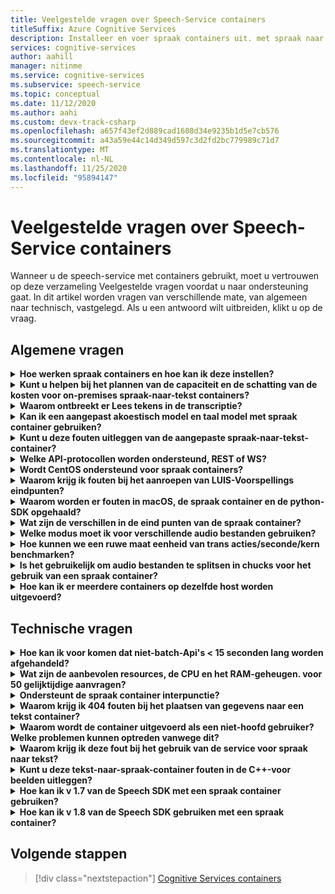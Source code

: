 ```yaml
---
title: Veelgestelde vragen over Speech-Service containers
titleSuffix: Azure Cognitive Services
description: Installeer en voer spraak containers uit. met spraak naar tekst worden audio stromen naar tekst getranscribeerd in realtime die uw toepassingen, hulpprogram ma's of apparaten kunnen gebruiken of weer geven. Tekst-naar-spraak zet invoer tekst om in humane-achtige, gesynthesizerde spraak.
services: cognitive-services
author: aahill
manager: nitinme
ms.service: cognitive-services
ms.subservice: speech-service
ms.topic: conceptual
ms.date: 11/12/2020
ms.author: aahi
ms.custom: devx-track-csharp
ms.openlocfilehash: a657f43ef2d889cad1608d34e9235b1d5e7cb576
ms.sourcegitcommit: a43a59e44c14d349d597c3d2fd2bc779989c71d7
ms.translationtype: MT
ms.contentlocale: nl-NL
ms.lasthandoff: 11/25/2020
ms.locfileid: "95894147"
---
```

# <a name="speech-service-containers-frequently-asked-questions-faq"></a>Veelgestelde vragen over Speech-Service containers

Wanneer u de speech-service met containers gebruikt, moet u vertrouwen op deze verzameling Veelgestelde vragen voordat u naar ondersteuning gaat. In dit artikel worden vragen van verschillende mate, van algemeen naar technisch, vastgelegd. Als u een antwoord wilt uitbreiden, klikt u op de vraag.

## <a name="general-questions"></a>Algemene vragen

<details>
<summary>
<b>Hoe werken spraak containers en hoe kan ik deze instellen?</b>
</summary>

**Antwoord:** Bij het instellen van het productie cluster zijn er verschillende zaken die u moet overwegen. Ten eerste, het instellen van één taal, meerdere containers op dezelfde computer, mag geen groot probleem zijn. Als u problemen ondervindt, kan dit een hardwareprobleem zijn, dus we moeten eerst de resource bekijken. CPU-en geheugen specificaties.

Neem even de tijd, de `ja-JP` container en het meest recente model. Het akoestische model is het meest veeleisende gedeelte CPU-and, terwijl het taal model het meeste geheugen vereist. Toen we het gebruik hebben gebenchmarkd, neemt het ongeveer 0,6 CPU-kernen in beslag om één spraak-naar-tekst-aanvraag te verwerken wanneer audio in realtime wordt doorgelopen (bijvoorbeeld van de microfoon). Als u audio sneller doorstuurt dan in realtime (zoals bij een bestand), kan dat gebruik dubbele (1,2 x kernen) zijn. Ondertussen is het geheugen dat hieronder wordt weer gegeven, werk geheugen voor het decoderen van spraak. Er wordt *geen* rekening gehouden met de werkelijke volledige grootte van het taal model, dat zich in de bestands cache bevindt. Voor `ja-JP` een extra 2 GB; voor is `en-US` het mogelijk meer (6-7 GB).

Als u een computer hebt waarop het geheugen schaar is en u er meerdere talen mee probeert te implementeren, is het mogelijk dat de bestands cache vol is en dat het besturings systeem wordt uitgevoerd op pagina modellen in en uit. Voor een actief transcriptie kan dat disastrous zijn, en kan dit leiden tot vertragingen en andere gevolgen voor de prestaties.

Bovendien verpakken we uitvoer bare bestanden voor machines met de [AVX2-instructie (Advanced vector extension)](speech-container-howto.md#advanced-vector-extension-support) . Voor een machine waarvoor de AVX512-instructies zijn ingesteld, is het genereren van code voor dat doel vereist en het starten van 10 containers voor 10 talen kan de CPU tijdelijk uitgeput raken. Een bericht zoals dit wordt weer gegeven in de docker-logboeken:

```console
2020-01-16 16:46:54.981118943 
[W:onnxruntime:Default, tvm_utils.cc:276 LoadTVMPackedFuncFromCache]
Cannot find Scan4_llvm__mcpu_skylake_avx512 in cache, using JIT...
```

U kunt het aantal decoders instellen dat u wilt binnen *één* container met behulp van een `DECODER MAX_COUNT` variabele. In principe moeten we beginnen met uw SKU (CPU/geheugen), en we kunnen Voorst Ellen hoe u deze optimaal kunt benutten. Een geweldig start punt verwijst naar de aanbevolen resource specificaties van de host.

<br>
</details>

<details>
<summary>
<b>Kunt u helpen bij het plannen van de capaciteit en de schatting van de kosten voor on-premises spraak-naar-tekst containers?</b>
</summary>

**Antwoord:** Voor container capaciteit in de batch verwerkings modus kan elke decoder 2-3x in realtime verwerken, met twee CPU-kernen voor één herkenning. Het is niet raadzaam om meer dan twee gelijktijdige Recognitions per container exemplaar te bewaren, maar het wordt aangeraden om meer exemplaren van containers te maken voor betrouw baarheid/beschikbaarheids redenen, achter een load balancer.

Hoewel er al een container exemplaar met meer decoders kan worden uitgevoerd. Het is bijvoorbeeld mogelijk dat er op een acht kern machine 7-decoders per container exemplaar worden ingesteld (op meer dan 2x elke), waardoor de 15x-door Voer wordt verkregen. Er is een para meter `DECODER_MAX_COUNT` waarmee u rekening moet houden. In het uitzonderlijke geval ontstaan er problemen met de betrouw baarheid en latentie bij een aanzienlijke toename van de door voer. Voor een microfoon wordt deze in 1x real time. Het totale gebruik moet ongeveer één kern zijn voor één herkenning.

Voor het scenario van het verwerken van 1 K uur per dag in de batch verwerkings modus in een extreem geval kunnen drie Vm's binnen 24 uur worden verwerkt, maar niet gegarandeerd. Voor het afhandelen van piek dagen, failover, update en het bieden van minimale back-ups/BCP raden wij 4-5-computers aan in plaats van 3 per cluster en met 2 + clusters.

Voor hardware gebruiken we standaard Azure VM `DS13_v2` als referentie (elke kern moet 2,6 GHz of beter zijn, waarbij de AVX2-instructiesset is ingeschakeld).

| Exemplaar  | vCPU (s) | RAM    | Tijdelijke opslag | Betalen per gebruik met AHB | 1 jaar reserve met AHB (% besparing) | 3 jaar gereserveerd met AHB (% besparing) |
|-----------|---------|--------|--------------|------------------------|-------------------------------------|--------------------------------------|
| `DS13 v2` | 8       | 56 GiB | 112 GiB      | $0.598/uur            | $0.3528/uur (~ 41%)                 | $0.2333/uur (~ 61%)                  |

Op basis van de ontwerp verwijzing (twee clusters van vijf Vm's voor het afhandelen van een batch verwerking van 1 K uur per dag), zijn 1 jaar de volgende hardware-kosten:

> 2 (clusters) * 5 (Vm's per cluster) * $0.3528/uur * 365 (dagen) * 24 (uur) = $31K/jaar

Bij toewijzing aan fysieke machine is een algemene schatting 1 vCPU = 1 fysieke CPU-kern. In werkelijkheid is 1vCPU krachtiger dan één kern.

Voor on-premises komen al deze extra factoren in het spel:

- Op welk type de fysieke CPU is en hoeveel kern geheugens er op zijn
- Hoeveel Cpu's er samen worden uitgevoerd op hetzelfde vak/dezelfde computer
- Hoe Vm's worden ingesteld
- Hoe Hyper-Threading/meerdere threads worden gebruikt
- Hoe geheugen wordt gedeeld
- Het besturings systeem, enzovoort.

Normaal gesp roken is het niet zo goed afgestemd als Azure de omgeving. Als er andere overhead wordt overwogen, is een veilige schatting 10 fysieke CPU-kernen = 8 Azure vCPU. Populaire Cpu's hebben echter slechts acht kernen. Bij een on-premises implementatie zijn de kosten hoger dan het gebruik van virtuele machines van Azure. Houd ook rekening met het afschrijvings bedrag.

Service kosten zijn hetzelfde als de online service: $1/uur voor spraak naar tekst. De kosten van de speech-service zijn:

> $1 * 1000 * 365 = $365K

De onderhouds kosten die aan micro soft worden betaald, zijn afhankelijk van het service niveau en de inhoud van de service. Dit is een aantal van $29.99/month voor het basis niveau tot honderd duizenden als de on-site service betrokken is. Een ruw getal is $300/uur voor service/onderhoud. De kosten voor personen zijn niet inbegrepen. Andere kosten voor de infra structuur (zoals opslag, netwerken en load balancers) zijn niet inbegrepen.

<br>
</details>

<details>
<summary>
<b>Waarom ontbreekt er Lees tekens in de transcriptie?</b>
</summary>

**Antwoord:** De `speech_recognition_language=<YOUR_LANGUAGE>` moet expliciet worden geconfigureerd in de aanvraag als deze gebruikmaakt van een Carbon client.

Bijvoorbeeld:

```python
if not recognize_once(
    speechsdk.SpeechRecognizer(
        speech_config=speechsdk.SpeechConfig(
            endpoint=template.format("interactive"),
            speech_recognition_language="ja-JP"),
            audio_config=audio_config)):

    print("Failed interactive endpoint")
    exit(1)
```
Dit is de uitvoer:

```cmd
RECOGNIZED: SpeechRecognitionResult(
    result_id=2111117c8700404a84f521b7b805c4e7, 
    text="まだ早いまだ早いは猫である名前はまだないどこで生まれたかとんと見当を検討をなつかぬ。
    何でも薄暗いじめじめした所でながら泣いていた事だけは記憶している。
    まだは今ここで初めて人間と言うものを見た。
    しかも後で聞くと、それは書生という人間中で一番同額同額。",
    reason=ResultReason.RecognizedSpeech)
```

<br>
</details>

<details>
<summary>
<b>Kan ik een aangepast akoestisch model en taal model met spraak container gebruiken?</b>
</summary>

We kunnen momenteel slechts één model-ID, een aangepast taal model of een aangepast geluids model door geven.

**Antwoord:** De *beslissing om zowel akoestische als taal* modellen gelijktijdig te ondersteunen, is uitgevoerd. Dit blijft van kracht totdat een uniforme id is gemaakt om API-onderbrekingen te verminderen. Helaas wordt dit nu niet ondersteund.

<br>
</details>

<details>
<summary>
<b>Kunt u deze fouten uitleggen van de aangepaste spraak-naar-tekst-container?</b>
</summary>

**Fout 1:**

```cmd
Failed to fetch manifest: Status: 400 Bad Request Body:
{
    "code": "InvalidModel",
    "message": "The specified model is not supported for endpoint manifests."
}
```

**Antwoord 1:** Als u het meest recente aangepaste model gebruikt, wordt dit momenteel niet ondersteund. Als u traint met een oudere versie, moet u deze kunnen gebruiken. Er wordt nog steeds gewerkt aan de ondersteuning van de meest recente versies.

In wezen bieden de aangepaste containers geen ondersteuning voor halide-of ONNX-gebaseerde akoestische modellen (dit is de standaard instelling in de aangepaste trainings Portal). Dit wordt veroorzaakt door aangepaste modellen die niet worden versleuteld en we willen geen ONNX-modellen beschikbaar maken. taal modellen zijn prima. De klant moet expliciet een ouder niet-ONNX-model selecteren voor aangepaste training. De nauw keurigheid wordt niet beïnvloed. De grootte van het model kan groter zijn (met 100 MB).

> Ondersteunings model > 20190220 (v 4.5 Unified)

**Fout 2:**

```cmd
HTTPAPI result code = HTTPAPI_OK.
HTTP status code = 400.
Reason:  Synthesis failed.
StatusCode: InvalidArgument,
Details: Voice does not match.
```

**Antwoord 2:** U moet de juiste spraak naam opgeven in de aanvraag. Dit is hoofdletter gevoelig. Raadpleeg de volledige toewijzing van de service naam. U moet gebruiken `en-US-JessaRUS` , omdat deze `en-US-JessaNeural` nu niet beschikbaar is in container versie van tekst naar spraak.

**Fout 3:**

```json
{
    "code": "InvalidProductId",
    "message": "The subscription SKU \"CognitiveServices.S0\" is not supported in this service instance."
}
```

**Antwoord 3:** U reed een spraak bron maken, niet een Cognitive Services bron.


<br>
</details>

<details>
<summary>
<b>Welke API-protocollen worden ondersteund, REST of WS?</b>
</summary>

**Antwoord:** Voor spraak naar tekst-en aangepaste spraak-naar-tekst-containers ondersteunen we momenteel alleen het WebSocket-protocol. De SDK ondersteunt alleen het aanroepen van WS, maar niet REST. Er is een plan om REST-ondersteuning toe te voegen, maar dit is nog niet zo gebeurd. Raadpleeg altijd de officiële documentatie voor meer informatie over de voor [Spelling-eind punten van query's](speech-container-howto.md#query-the-containers-prediction-endpoint).

<br>
</details>

<details>
<summary>
<b>Wordt CentOS ondersteund voor spraak containers?</b>
</summary>

**Antwoord:** CentOS 7 wordt nog niet ondersteund door python SDK, maar Ubuntu 19,04 wordt niet ondersteund.

Het Python Speech-SDK-pakket is beschikbaar voor deze besturingssystemen:
- **Windows** -x64 en x86
- **Mac** -macOS X versie 10,12 of hoger
- **Linux** -Ubuntu 16,04, Ubuntu 18,04, Debian 9 op x64

Zie [python platform Setup](quickstarts/setup-platform.md?pivots=programming-language-python)(Engelstalig) voor meer informatie over het instellen van de omgeving. Voor nu is Ubuntu 18,04 de aanbevolen versie.

<br>
</details>

<details>
<summary>
<b>Waarom krijg ik fouten bij het aanroepen van LUIS-Voorspellings eindpunten?</b>
</summary>

Ik gebruik de LUIS-container in een IoT Edge-implementatie en probeert het LUIS prediction-eind punt vanuit een andere container aan te roepen. De LUIS-container luistert op poort 5001 en de URL die ik gebruik:

```csharp
var luisEndpoint =
    $"ws://192.168.1.91:5001/luis/prediction/v3.0/apps/{luisAppId}/slots/production/predict";
var config = SpeechConfig.FromEndpoint(new Uri(luisEndpoint));
```

De volgende fout is opgetreden:

```cmd
WebSocket Upgrade failed with HTTP status code: 404 SessionId: 3cfe2509ef4e49919e594abf639ccfeb
```

Ik zie de aanvraag in de LUIS-container logboeken en het bericht:

```cmd
The request path /luis//predict" does not match a supported file type.
```

Wat betekent dit? Wat ontbreekt er? Ik volg het voor beeld voor de spraak- [SDK.](https://github.com/Azure-Samples/cognitive-services-speech-sdk) Het scenario is dat we de audio rechtstreeks van de PC-microfoon detecteren en proberen de intentie te bepalen, op basis van de LUIS-app die we hebben opgeleid. Het voor beeld dat u hebt gekoppeld, heeft precies dat. En werkt goed samen met de LUIS-Cloud service. Door gebruik te maken van de Speech SDK leek het opslaan van een afzonderlijke expliciete aanroep van de spraak-naar-tekst-API en vervolgens een tweede aanroep naar LUIS.

Daarom is alle ik probeer over te stappen van het scenario voor het gebruik van LUIS in de cloud om de LUIS-container te gebruiken. Ik kan niet aan de slag met de spraak-SDK voor een van de andere.

**Antwoord:** De Speech SDK mag niet worden gebruikt voor een LUIS-container. Voor het gebruik van de LUIS-container moet de LUIS-SDK of LUIS REST API worden gebruikt. Speech SDK moet worden gebruikt voor een spraak container.

Een Cloud wijkt af van een container. Een cloud kan bestaan uit meerdere geaggregeerde containers (ook wel micro Services genoemd). Er is dus een LUIS-container en vervolgens is er een spraak container-twee afzonderlijke containers. De spraak container heeft alleen spraak. De LUIS-container heeft alleen LUIS. Omdat beide containers bekend zijn om te worden geïmplementeerd in de Cloud, en de prestaties van een externe client naar de Cloud kunnen gaan, moet u spraak doen, terugkomen en vervolgens naar de Cloud teruggaan en LUIS, we bieden een functie waarmee de client naar spraak kan gaan, in de Cloud gaat. Ga vervolgens terug naar de client. Zelfs in dit scenario gaat de spraak-SDK naar een spraak-Cloud container met audio, en wordt de spraak-Cloud container gesp roken naar LUIS Cloud container met tekst. De LUIS-container heeft geen idee voor het accepteren van audio (het is niet zinvol dat LUIS-container streaming audio accepteert, LUIS is een service op basis van tekst). Met on-premises hebben we niet de zekerheid dat onze klant beide containers heeft geïmplementeerd. als beide containers on-premises zijn geïmplementeerd, is het geen last om de SR eerste, terug naar de client te gaan en de klant vervolgens naar LUIS te gaan. dit doet u door de gebruiker te laten opdoen.

<br>
</details>

<details>
<summary>
<b>Waarom worden er fouten in macOS, de spraak container en de python-SDK opgehaald?</b>
</summary>

Wanneer we een *. WAV* -bestand verzenden dat moet worden getranscribeerd, wordt het resultaat weer opgehaald:

```cmd
recognition is running....
Speech Recognition canceled: CancellationReason.Error
Error details: Timeout: no recognition result received.
When creating a websocket connection from the browser a test, we get:
wb = new WebSocket("ws://localhost:5000/speech/recognition/dictation/cognitiveservices/v1")
WebSocket
{
    url: "ws://localhost:5000/speech/recognition/dictation/cognitiveservices/v1",
    readyState: 0,
    bufferedAmount: 0,
    onopen: null,
    onerror: null,
    ...
}
```

We weten dat de WebSocket juist is ingesteld.

**Antwoord:** Als dat het geval is, raadpleegt u [Dit github-probleem](https://github.com/Azure-Samples/cognitive-services-speech-sdk/issues/310). Er is een tijdelijke oplossing, die [hier wordt voorgesteld](https://github.com/Azure-Samples/cognitive-services-speech-sdk/issues/310#issuecomment-527542722).

Deze kool is opgelost met versie 1,8.


<br>
</details>

<details>
<summary>
<b>Wat zijn de verschillen in de eind punten van de spraak container?</b>
</summary>

Helpt u bij het invullen van de volgende metrische test gegevens, waaronder welke functies moeten worden getest en hoe u de SDK en REST-Api's kunt testen? Met name verschillen in ' Interactive ' en ' Conversation ', wat ik niet heb zien van het bestaande doc/sample.

| Eindpunt                                                | Functionele test                                                   | SDK | REST-API |
|---------------------------------------------------------|-------------------------------------------------------------------|-----|----------|
| `/speech/synthesize/cognitiveservices/v1`               | Tekst van de synthesizer (tekst-naar-spraak)                                  |     | Yes      |
| `/speech/recognition/dictation/cognitiveservices/v1`    | Cognitive Services on-premises dicteren v1 WebSocket-eind punt        | Ja | Nee       |
| `/speech/recognition/interactive/cognitiveservices/v1`  | Het Cognitive Services on-premises interactieve v1 WebSocket-eind punt  |     |          |
| `/speech/recognition/conversation/cognitiveservices/v1` | Het on-premises RIP-WebSocket-eind punt van de cognitieve Services |     |          |

**Antwoord:** Dit is een fusie van:
- Personen die het dicteer eindpunt voor containers proberen, (ik weet niet hoe ze een URL hebben gekregen)
- Het eind punt van<sup>de partij van</sup> de eerste is in een container.
- Het eind punt van<sup>de partij die</sup> spraak. fragmenteert, stuurt berichten in plaats van de `speech.hypothesis` berichten die door de drie eind punten van de<sup>extern bureau blad</sup> -onderdelen worden geretourneerd voor het dicteer eindpunt.
- Alle gebruik van Carbon Quick starts `RecognizeOnce` (interactieve modus)
- Carbon met een bevestiging dat voor `speech.fragment` berichten die worden vereist, niet worden geretourneerd in de interactieve modus.
- Kool waarbij de bevestigingen in de release worden geactiveerd (het proces wordt gedoden).

De tijdelijke oplossing is overschakelen naar het gebruik van doorlopende herkenning in uw code of (sneller) verbinding maken met de interactieve of doorlopende eind punten in de container.
Voor uw code stelt u het eind punt in op `host:port` /Speech/Recognition/Interactive/cognitiveservices/v1

Zie voor de verschillende modi spraak modi-Zie hieronder:

[!INCLUDE [speech-modes](includes/speech-modes.md)]

De juiste oplossing is beschikbaar in SDK 1,8, die on-premises ondersteuning heeft (het juiste eind punt wordt gekozen, dus we zullen niet erger zijn dan online service). In de tussen tijd is er een voor beeld voor doorlopend erkennen, waarom is dat niet het geval?

https://github.com/Azure-Samples/cognitive-services-speech-sdk/blob/6805d96bf69d9e95c9137fe129bc5d81e35f6309/samples/python/console/speech_sample.py#L196

<br>
</details>

<details>
<summary>
<b>Welke modus moet ik voor verschillende audio bestanden gebruiken?</b>
</summary>

**Antwoord:** Hier volgt een [Snelstartgids](./get-started-speech-to-text.md?pivots=programming-language-python)voor het gebruik van python. U kunt de andere talen vinden die zijn gekoppeld aan de docs-site.

Net duidelijk voor de interactieve, conversatie en dictering; Dit is een geavanceerde manier om de specifieke manier op te geven waarop de spraak aanvraag wordt verwerkt door de service. Voor de on-premises containers moeten we de volledige URI opgeven (aangezien deze lokale machine bevat), zodat deze gegevens uit de abstractie worden gelekt. We werken samen met het SDK-team om dit in de toekomst bruikbaarder te maken.

<br>
</details>

<details>
<summary>
<b>Hoe kunnen we een ruwe maat eenheid van trans acties/seconde/kern benchmarken?</b>
</summary>

**Antwoord:** Hier volgen enkele van de ruwe cijfers die u kunt verwachten van het bestaande model (wordt gewijzigd voor een betere grootte in de pagina die we in GA gaan verzenden):

- Voor bestanden is de beperking in de Speech SDK, op 2x. De eerste vijf seconden aan audio worden niet beperkt. Decoder kan ongeveer 3x real time doen. Hiervoor is het totale CPU-gebruik bijna twee kernen voor één herkenning.
- Voor Mic geldt een periode van 1x. Het totale gebruik moet ongeveer 1 kern zijn voor één herkenning.

Dit kan allemaal worden gecontroleerd vanuit de docker-Logboeken. We dumpen de regel met de statistieken voor de sessie en zinsdelen/utterance en bevatten de RTF-nummers.


<br>
</details>

<details>
<summary>
<b>Is het gebruikelijk om audio bestanden te splitsen in chucks voor het gebruik van een spraak container?</b>
</summary>

Mijn huidige plan is om een bestaand audio bestand te maken en te splitsen in tien tweede segmenten en deze via de container te verzenden. Is dat een aanvaardbaar scenario?  Is er een betere manier om grotere audio bestanden met de container te verwerken?

**Antwoord:** U hoeft alleen de spraak-SDK te gebruiken en het bestand te geven. Dit is het juiste effect. Waarom moet het bestand worden gesegmenteerd?


<br>
</details>

<details>
<summary>
<b>Hoe kan ik er meerdere containers op dezelfde host worden uitgevoerd?</b>
</summary>

In het document wordt aangegeven dat er een andere poort beschikbaar is, maar de LUIS-container luistert nog steeds op poort 5000?

**Antwoord:** Probeer het opnieuw `-p <outside_unique_port>:5000` . Bijvoorbeeld `-p 5001:5000`.


<br>
</details>

## <a name="technical-questions"></a>Technische vragen

<details>
<summary>
<b>Hoe kan ik voor komen dat niet-batch-Api's &lt; 15 seconden lang worden afgehandeld?</b>
</summary>

**Antwoord:** `RecognizeOnce()` in de interactieve modus worden alleen Maxi maal 15 seconden audio verwerkt, omdat de modus is bedoeld voor spraak opdrachten waarbij uitingen naar verwachting worden beperkt. Als u `StartContinuousRecognition()` voor dicteer of gesprek gebruikt, is er geen limiet van 15 seconden.


<br>
</details>

<details>
<summary>
<b>Wat zijn de aanbevolen resources, de CPU en het RAM-geheugen. voor 50 gelijktijdige aanvragen?</b>
</summary>

Hoeveel gelijktijdige aanvragen wordt een 4-core, 4 GB RAM-ingang? Als we een voor beeld hebben van 50 gelijktijdige aanvragen, hoeveel kern geheugen en RAM wordt aanbevolen?

**Antwoord:** In realtime, 8 met onze nieuwste `en-US` , raden we u aan om meer docker-containers te gebruiken dan zes gelijktijdige aanvragen. De Crazier wordt groter dan 16 kernen en wordt niet-uniforme NUMA-knoop punt (Non-Uniform Memory Access). In de volgende tabel wordt de minimale en aanbevolen toewijzing van resources voor elke spraak container beschreven.

# <a name="speech-to-text"></a>[Spraak naar tekst](#tab/stt)

| Container      | Minimum             | Aanbevolen         |
|----------------|---------------------|---------------------|
| Spraak naar tekst | 2 Core, 2 GB geheugen | 4-core, 4 GB geheugen |

# <a name="custom-speech-to-text"></a>[Custom Speech-naar-tekst](#tab/cstt)

| Container             | Minimum             | Aanbevolen         |
|-----------------------|---------------------|---------------------|
| Custom Speech-naar-tekst | 2 Core, 2 GB geheugen | 4-core, 4 GB geheugen |

# <a name="text-to-speech"></a>[Tekst-naar-spraak](#tab/tts)

| Container      | Minimum             | Aanbevolen         |
|----------------|---------------------|---------------------|
| Tekst naar spraak | 1 Core, 2 GB geheugen | 2 Core, 3 GB geheugen |

# <a name="custom-text-to-speech"></a>[Aangepaste tekst-naar-spraak](#tab/ctts)

| Container             | Minimum             | Aanbevolen         |
|-----------------------|---------------------|---------------------|
| Aangepaste tekst-naar-spraak | 1 Core, 2 GB geheugen | 2 Core, 3 GB geheugen |

**_

- Elke kern moet ten minste 2,6 GHz of sneller zijn.
- Voor bestanden is de beperking in de Speech SDK, op 2x (eerste 5 seconden aan audio worden niet beperkt).
- De decoder kan twee tot drie keer in realtime worden uitgevoerd. Hiervoor wordt het totale CPU-gebruik dicht bij twee kernen voor één herkenning. Daarom raden we u aan om meer dan twee actieve verbindingen te houden per container exemplaar. De meeste kant is om ongeveer 10 decoders op 2x realtime te plaatsen op een acht kern computer zoals `DS13_V2` . Voor container versie 1,3 en hoger is er een para meter die u kunt proberen in te stellen `DECODER_MAX_COUNT=20` .
- Voor microfoons is deze in 1x real time. Het totale gebruik moet ongeveer één kern zijn voor één herkenning.

Houd rekening met het totale aantal uur aan audio dat u hebt. Als het aantal groot is, om de betrouw baarheid/Beschik baarheid te verbeteren, wordt u aangeraden meer exemplaren van containers uit te voeren, hetzij op één doos of op meerdere vakjes achter een load balancer. Indeling kan worden uitgevoerd met behulp van Kubernetes (K8S) en helm, of met docker opstellen.

Voor een voor beeld: 1000 uur/24 uur, hebben we geprobeerd 3-4 Vm's in te stellen, met 10 instanties/decoders per VM.

<br>
</details>

<details>
<summary>
<b>Ondersteunt de spraak container interpunctie?</b>
</summary>

_ *Antwoord:** er is een hoofdletter gebruik (ITN) beschikbaar in de on-premises container. Interpunctie is taal afhankelijk en wordt niet ondersteund voor sommige talen, waaronder Chinees en Japans.

We *hebben* impliciete en eenvoudige interpunctie ondersteuning voor de bestaande containers, maar dit is `off` standaard. Dat betekent dat u het `.` teken in uw voor beeld kunt ophalen, maar niet het `。` teken. Als u deze impliciete logica wilt inschakelen, volgt u hier een voor beeld van hoe u dit in python kunt doen met behulp van onze spraak-SDK (dit is vergelijkbaar in andere talen):

```python
speech_config.set_service_property(
    name='punctuation',
    value='implicit',
    channel=speechsdk.ServicePropertyChannel.UriQueryParameter
)
```

<br>
</details>

<details>
<summary>
<b>Waarom krijg ik 404 fouten bij het plaatsen van gegevens naar een tekst container?</b>
</summary>

Hier volgt een voor beeld van een HTTP POST:

```http
POST /speech/recognition/conversation/cognitiveservices/v1?language=en-US&format=detailed HTTP/1.1
Accept: application/json;text/xml
Content-Type: audio/wav; codecs=audio/pcm; samplerate=16000
Transfer-Encoding: chunked
User-Agent: PostmanRuntime/7.18.0
Cache-Control: no-cache
Postman-Token: xxxxxx-xxxx-xxxx-xxxx-xxxxxxxxxxxx
Host: 10.0.75.2:5000
Accept-Encoding: gzip, deflate
Content-Length: 360044
Connection: keep-alive
HTTP/1.1 404 Not Found
Date: Tue, 22 Oct 2019 15:42:56 GMT
Server: Kestrel
Content-Length: 0
```

**Antwoord:** REST API in een van de spraak-naar-tekst-container wordt niet ondersteund. we ondersteunen alleen websockets via de Speech SDK. Raadpleeg altijd de officiële documentatie voor meer informatie over de voor [Spelling-eind punten van query's](speech-container-howto.md#query-the-containers-prediction-endpoint).

<br>
</details>


<details>
<summary>
<b> Waarom wordt de container uitgevoerd als een niet-hoofd gebruiker? Welke problemen kunnen optreden vanwege dit?</b>
</summary>

**Antwoord:** Houd er rekening mee dat de standaard gebruiker binnen de container een niet-hoofd gebruiker is. Dit biedt beveiliging tegen procedures voor het afleiden van de container en het verkrijgen van geëscaleerd machtigingen op het host-knoop punt. Standaard voeren sommige platforms zoals het open Shift container platform dit al uit door containers uit te voeren met een wille keurig toegewezen gebruikers-ID. Voor deze platforms moet de niet-hoofd gebruiker gemachtigd zijn om te schrijven naar een extern toegewezen volume waarvoor schrijf bewerkingen vereist zijn. Een voor beeld van een map voor logboek registratie of een aangepaste downloadmap voor het model.
<br>
</details>

<details>
<summary>
<b>Waarom krijg ik deze fout bij het gebruik van de service voor spraak naar tekst?</b>
</summary>

```cmd
Error in STT call for file 9136835610040002161_413008000252496:
{
    "reason": "ResultReason.Canceled",
    "error_details": "Due to service inactivity the client buffer size exceeded. Resetting the buffer. SessionId: xxxxx..."
}
```

**Antwoord:** Dit gebeurt meestal wanneer u de audio sneller infeedt dan de spraakherkennings container kan doen. De client buffers worden opgevuld en de annulering wordt geactiveerd. U moet de gelijktijdigheid en de RTF-indeling beheren waarmee u de audio verzendt.

<br>
</details>

<details>
<summary>
<b>Kunt u deze tekst-naar-spraak-container fouten in de C++-voor beelden uitleggen?</b>
</summary>

**Antwoord:** Als de container versie ouder is dan 1,3, moet deze code worden gebruikt:

```cpp
const auto endpoint = "http://localhost:5000/speech/synthesize/cognitiveservices/v1";
auto config = SpeechConfig::FromEndpoint(endpoint);
auto synthesizer = SpeechSynthesizer::FromConfig(config);
auto result = synthesizer->SpeakTextAsync("{{{text1}}}").get();
```

Oudere containers hebben niet het vereiste eind punt voor Carbon om met de `FromHost` API te werken. Als de containers voor versie 1,3 worden gebruikt, moet deze code worden gebruikt:

```cpp
const auto host = "http://localhost:5000";
auto config = SpeechConfig::FromHost(host);
config->SetSpeechSynthesisVoiceName(
    "Microsoft Server Speech Text to Speech Voice (en-US, AriaRUS)");
auto synthesizer = SpeechSynthesizer::FromConfig(config);
auto result = synthesizer->SpeakTextAsync("{{{text1}}}").get();
```

Hieronder ziet u een voor beeld van het gebruik van de `FromEndpoint` API:

```cpp
const auto endpoint = "http://localhost:5000/cognitiveservices/v1";
auto config = SpeechConfig::FromEndpoint(endpoint);
config->SetSpeechSynthesisVoiceName(
    "Microsoft Server Speech Text to Speech Voice (en-US, AriaRUS)");
auto synthesizer = SpeechSynthesizer::FromConfig(config);
auto result = synthesizer->SpeakTextAsync("{{{text2}}}").get();
```

 De `SetSpeechSynthesisVoiceName` functie wordt aangeroepen omdat voor de containers met een bijgewerkte tekst-naar-spraak-engine de naam van de spraak nodig is.

<br>
</details>

<details>
<summary>
<b>Hoe kan ik v 1.7 van de Speech SDK met een spraak container gebruiken?</b>
</summary>

**Antwoord:** Er zijn drie eind punten in de spraak container voor verschillende gebruiks methoden, die als spraak modi worden gedefinieerd. Zie hieronder:

[!INCLUDE [speech-modes](includes/speech-modes.md)]

Ze zijn voor verschillende doel einden en worden anders gebruikt.

Python-voor [beelden](https://github.com/Azure-Samples/cognitive-services-speech-sdk/blob/master/samples/python/console/speech_sample.py):
- Zie voor eenmalige herkenning (interactieve modus) met een aangepast eind punt (dat wil zeggen, `SpeechConfig` met een para meter van een eind punt) `speech_recognize_once_from_file_with_custom_endpoint_parameters()` .
- Zie voor continue herkenning (conversatie modus) en pas een aangepast eind punt te gebruiken als hierboven `speech_recognize_continuous_from_file()` .
- Als u in voor beelden zoals hierboven een dicteer functie wilt inschakelen (alleen als u deze echt nodig hebt), voegt u code toe nadat u deze hebt gemaakt `speech_config` `speech_config.enable_dictation()` .

In C# moet u de functie aanroepen `SpeechConfig.EnableDictation()` .

### <a name="fromendpoint-apis"></a>`FromEndpoint` APIs
| Taal | API-details |
|----------|:------------|
| C++ | <a href="https://docs.microsoft.com/en-us/cpp/cognitive-services/speech/speechconfig#fromendpoint" target="_blank">`SpeechConfig::FromEndpoint` <span class="docon docon-navigate-external x-hidden-focus"></span></a> |
| C# | <a href="https://docs.microsoft.com/dotnet/api/microsoft.cognitiveservices.speech.speechconfig.fromendpoint?view=azure-dotnet" target="_blank">`SpeechConfig.FromEndpoint` <span class="docon docon-navigate-external x-hidden-focus"></span></a> |
| Java | <a href="https://docs.microsoft.com/java/api/com.microsoft.cognitiveservices.speech.speechconfig.fromendpoint" target="_blank">`SpeechConfig.fromendpoint` <span class="docon docon-navigate-external x-hidden-focus"></span></a> |
| Objective-C | <a href="https://docs.microsoft.com/en-us/objectivec/cognitive-services/speech/spxspeechconfiguration#initwithendpoint" target="_blank">`SPXSpeechConfiguration:initWithEndpoint;` <span class="docon docon-navigate-external x-hidden-focus"></span></a> |
| Python | <a href="https://docs.microsoft.com/python/api/azure-cognitiveservices-speech/azure.cognitiveservices.speech.speechconfig?view=azure-python" target="_blank">`SpeechConfig;` <span class="docon docon-navigate-external x-hidden-focus"></span></a> |
| Javascript | Wordt momenteel niet ondersteund en ook niet gepland. |

<br>
</details>

<details>
<summary>
<b>Hoe kan ik v 1.8 van de Speech SDK gebruiken met een spraak container?</b>
</summary>

**Antwoord:** Er is een nieuwe `FromHost` API. Hiermee worden bestaande Api's niet vervangen of gewijzigd. Er wordt alleen een alternatieve manier toegevoegd om een spraak configuratie te maken met behulp van een aangepaste host.

### <a name="fromhost-apis"></a>`FromHost` APIs

| Taal | API-details |
|--|:-|
| C# | <a href="https://docs.microsoft.com/dotnet/api/microsoft.cognitiveservices.speech.speechconfig.fromhost?view=azure-dotnet" target="_blank">`SpeechConfig.FromHost` <span class="docon docon-navigate-external x-hidden-focus"></span></a> |
| C++ | <a href="https://docs.microsoft.com/en-us/cpp/cognitive-services/speech/speechconfig#fromhost" target="_blank">`SpeechConfig::FromHost` <span class="docon docon-navigate-external x-hidden-focus"></span></a> |
| Java | <a href="https://docs.microsoft.com/java/api/com.microsoft.cognitiveservices.speech.speechconfig.fromhost" target="_blank">`SpeechConfig.fromHost` <span class="docon docon-navigate-external x-hidden-focus"></span></a> |
| Objective-C | <a href="https://docs.microsoft.com/en-us/objectivec/cognitive-services/speech/spxspeechconfiguration#initwithhost" target="_blank">`SPXSpeechConfiguration:initWithHost;` <span class="docon docon-navigate-external x-hidden-focus"></span></a> |
| Python | <a href="https://docs.microsoft.com/python/api/azure-cognitiveservices-speech/azure.cognitiveservices.speech.speechconfig?view=azure-python" target="_blank">`SpeechConfig;` <span class="docon docon-navigate-external x-hidden-focus"></span></a> |
| Javascript | Momenteel niet ondersteund |

> Para meters: host (verplicht), abonnements sleutel (optioneel, als u de service zonder IT kunt gebruiken).

De indeling voor de host is `protocol://hostname:port` `:port` optioneel (zie hieronder):
- Als de container lokaal wordt uitgevoerd, is de hostnaam `localhost` .
- Als de container wordt uitgevoerd op een externe server, gebruikt u de hostnaam of het IPv4-adres van die server.

Voor beelden van host-para meters voor spraak naar tekst:
- `ws://localhost:5000` -niet-beveiligde verbinding met een lokale container via poort 5000
- `ws://some.host.com:5000` -niet-beveiligde verbinding met een container die wordt uitgevoerd op een externe server

Python-voor beelden van bovenstaande, maar gebruik de `host` para meter in plaats van `endpoint` :

```python
speech_config = speechsdk.SpeechConfig(host="ws://localhost:5000")
```

<br>
</details>

## <a name="next-steps"></a>Volgende stappen

> [!div class="nextstepaction"]
> [Cognitive Services containers](speech-container-howto.md)